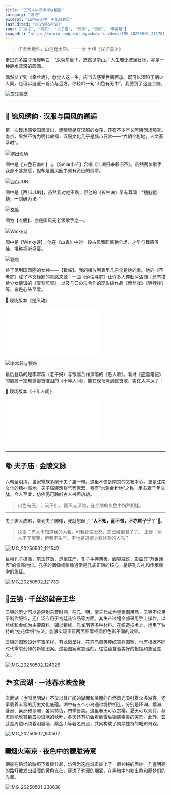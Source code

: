 ```yaml
---
title: "于万人中万幸得以相逢"
category: "游记"
excerpt: "山色有无中，不如就春风"
lastEdited: "2025年5月5日"
tags: ["游记", "南京", "夫子庙", "云锦", "银临", "李常超"]
imageUrl: "https://minio-endpoint.bybxbwg.fun/docs/IMG_20250501_211701.jpg"
---
```



> 江流天地外，山色有无中。
> ——唐·王维《汉江临泛》

走过许多路才慢慢明白：“采菊东篱下，悠然见南山。”
人生若无波澜壮阔，亦是一种静水流深的圆满。

偶然又听到《牵丝戏》，忽觉人这一生，应当去感受世间百态。既可以深陷于烟火人间，也可以追逐一首诗与远方。你轻吟一句“山色有无中”，我便到了这座金陵。

![汉江临泛](https://minio-endpoint.bybxbwg.fun/docs/IMG_20250501_192126.jpg)

---

## 🌸 锦风绣韵 · 汉服与国风的邂逅

第一次现场感受国风演出，满眼皆是穿汉服的女孩，还有不少年长阿姨同场观赏。南京，果然不愧为明代故都，汉服文化几乎是城市日常——“六朝金粉地，人文荟萃时”。

![演出现场](https://minio-endpoint.bybxbwg.fun/docs/IMG_20250501_194556.jpg)

图中是【五色石南叶】与【Smile小千】合唱《江湖归来叙旧茶》。虽然两位歌手我都不甚熟悉，但却是国风圈中颇有资历的前辈。

![西瓜JUN](https://minio-endpoint.bybxbwg.fun/docs/IMG_20250501_202909.jpg)

图中是【西瓜JUN】，虽然我对他不熟，但他的《长生诀》早有耳闻：“魑魅魍魉，一剑破万法。”

![玄觞](https://minio-endpoint.bybxbwg.fun/docs/IMG_20250501_201918.jpg)

图为【玄觞】，亦是国风元老级歌手之一。

![Winky诗](https://minio-endpoint.bybxbwg.fun/docs/IMG_20250501_205007.jpg)

图中是【Winky诗】，他在《山鬼》中的一段古风舞蹈惊艳全场，才华与舞感俱佳，堪称视听盛宴。

![银临](https://minio-endpoint.bybxbwg.fun/docs/IMG_20250501_211701.jpg)

终于见到国风圈的女神——【银临】。我的播放列表里几乎全是她的歌。她的《不老梦》成了本文标题的灵感来源；一曲《泸沽寻梦》让许多人奔赴泸沽湖；还有描绘少女情谊的《棠梨煎雪》，以及与云の泣合作的现象级作品《牵丝戏》《锦鲤抄》等，皆是心头至爱。

🎵 现场版本《是风动》

<iframe src="//player.bilibili.com/player.html?isOutside=true&aid=114433279985852&bvid=BV1WMGzzeEZJ&cid=29740828292&p=1&autoplay=0" scrolling="no" border="0" frameborder="no" framespacing="0" allowfullscreen="true"></iframe>

![李常超与银临](https://minio-endpoint.bybxbwg.fun/docs/IMG_20250501_214059.jpg)

最后登场的是李常超（老干妈）与银临合作演唱的《愚人歌》。看过《盗墓笔记》的朋友一定知道那首催泪的《十年人间》，能在现场听到这首歌，实在太幸运了！

🎵 现场版本《十年人间》

<iframe src="//player.bilibili.com/player.html?isOutside=true&aid=114433279985852&bvid=BV1WMGzzeEZJ&cid=29740828292&p=1&autoplay=0" scrolling="no" border="0" frameborder="no" framespacing="0" allowfullscreen="true"></iframe>

---

## 📚 夫子庙 · 金陵文脉

六朝至明清，世家望族多聚于夫子庙一带。这里不仅是南京的文教中心，更是江南文化的精神高地。夫子庙建筑群气势恢宏，素有“六朝金粉地”之称，承载着千年文脉，今人至此，仿佛仍可聆听古人书声琅琅。


> 山色有无，江流不止，
> 国风与汉韵，在金陵的夜色中悄然相逢。

---

夫子庙大成殿，看到夫子雕像，我就想起了 “**人不知，而不愠，不亦君子乎？**”🤣。

>抡语：有人不知道我的大名，可我还没发怒，这已经很君子了。
>正译：别人不了解我，但我不生气，不也是道德上有修养的人吗？


![IMG_20250502_121542](https://minio-endpoint.bybxbwg.fun/docs/IMG_20250502_121542.jpg)

巨幅孔子挂像，笔法苍劲、造型庄严，孔子手持笏板，面容威仪，彰显其“万世师表”的崇高地位。孔子的画像或雕像通常是孔庙正殿的核心，是祭孔典礼和传承儒学的象征。

![IMG_20250502_121733](https://minio-endpoint.bybxbwg.fun/docs/IMG_20250502_121733.jpg)

## 🧵云锦 · 千丝织就帝王华

云锦的历史可以追溯到东晋时期，在元、明、清三代成为皇家御用品。云锦不仅用于制作服饰，还广泛应用于宫廷装饰品等方面。其生产过程全部采用手工操作，以丝线和金线为主要原料，辅以银线、孔雀羽等多种材料。在织造技术上，运用了独特的“挖花盘织”技法，能够实现正反两面图案相同但色彩不同的效果。

云锦的图案设计丰富多样，有龙凤呈祥、花卉鸟兽等传统吉祥图案，也有根据不同时代需求创作的新颖图案。这些图案寓意深刻，往往蕴含着美好的祝福和象征意义。

![IMG_20250502_124026](https://minio-endpoint.bybxbwg.fun/docs/IMG_20250502_124026.jpg)

## 🏞️玄武湖 · 一池春水映金陵

玄武湖（也叫昆明湖）不仅以其广阔的湖面和美丽的自然风光吸引着众多游客，还承载着丰富的历史文化底蕴。湖中有五个小岛通过堤桥相连，分别是环洲、樱洲、菱洲、梁洲和翠洲，各具特色，四季皆美。这里春天可以赏樱，夏天可以观荷，秋天则能欣赏到五彩斑斓的秋叶，冬天还有机会看到雪后银装素裹的美景。此外，玄武湖周边环绕着明城墙、紫金山等著名景点，共同构成了南京独特的城市景观。

![IMG_20250502_150502](https://minio-endpoint.bybxbwg.fun/docs/IMG_20250502_150502.jpg)



## 🎆烟火南京 · 夜色中的朦胧诗意

烟雾在路灯的映照下缓缓升起，仿佛为这座城市披上了一层神秘的面纱。几盏明亮的路灯散发出温暖的黄色光芒，穿透了弥漫的烟雾，在黑暗中勾勒出柔和而梦幻的光晕。

![IMG_20250501_230638](https://minio-endpoint.bybxbwg.fun/docs/IMG_20250501_230638.jpg)
